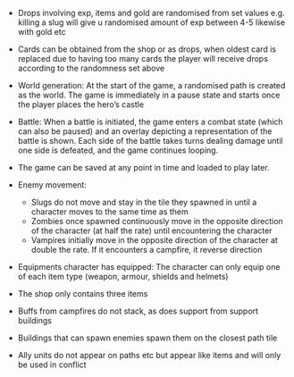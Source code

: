 * Drops involving exp, items and gold are randomised from set values e.g. killing a slug will give u randomised amount of exp between 4-5 likewise with gold etc

* Cards can be obtained from the shop or as drops, when oldest card is replaced due to having too many cards the player will receive drops according to the randomness set above


* World generation: At the start of the game, a randomised path is created as the world. The game is immediately in a pause state and starts once the player places the hero’s castle

* Battle: When a battle is initiated, the game enters a combat state (which can also be paused) and an overlay depicting a representation of the battle is shown. Each side of the battle takes turns dealing damage until one side is defeated, and the game continues looping.

* The game can be saved at any point in time and loaded to play later.

* Enemy movement:
    - Slugs do not move and stay in the tile they spawned in until a character moves to the same time as them
    - Zombies once spawned continuously move in the opposite direction of the character (at half the rate) until encountering the character
    - Vampires initially move in the opposite direction of the character at double the rate. If it encounters a campfire, it reverse direction

* Equipments character has equipped: The character can only equip one of each item type (weapon, armour, shields and helmets)

* The shop only contains three items

* Buffs from campfires do not stack, as does support from support buildings

* Buildings that can spawn enemies spawn them on the closest path tile

* Ally units do not appear on paths etc but appear like items and will only be used in conflict